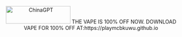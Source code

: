 <div align="center">
  <img src="https://guge.tk/---https://raw.githubusercontent.com/PlayMcBKuwu/playmcbkuwu.github.io/main/VAPE.png" alt="ChinaGPT" width="176" height="48" />
THE VAPE IS 100% OFF NOW.
DOWNLOAD VAPE FOR 100% OFF AT:https://playmcbkuwu.github.io
